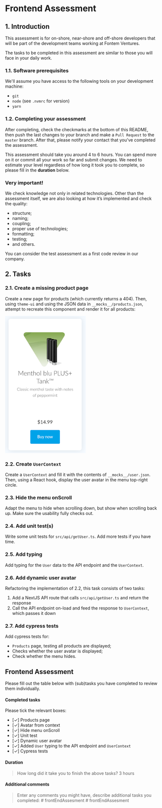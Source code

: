 # Frontend Assessment

## 1. Introduction

This assessment is for on-shore, near-shore and off-shore developers that will be part of the development teams working at Fontem Ventures.

The tasks to be completed in this assessment are similar to those you will face in your daily work.

### 1.1. Software prerequisites

We'll assume you have access to the following tools on your development machine:

- `git`
- `node` (see `.nvmrc` for version)
- `yarn`

### 1.2. Completing your assessment

After completing, check the checkmarks at the bottom of this README, then push the last changes to your branch and make a `Pull Request` to the `master` branch. After that, please notify your contact that you've completed the assessment.

This assessment should take you around 4 to 6 hours. You can spend more on it or commit all your work so far and submit changes. We need to estimate your level regardless of how long it took you to complete, so please fill in the **duration** below.

### Very important!

We check knowledge not only in related technologies. Other than the assessment itself, we are also looking at how it’s implemented and check the quality:

- structure;
- naming;
- coupling;
- proper use of technologies;
- formatting;
- testing;
- and others.

You can consider the test assessment as a first code review in our company.

## 2. Tasks

### 2.1. Create a missing product page

Create a new page for products (which currently returns a 404). Then, using `theme-ui` and using the JSON data in `__mocks__/products.json`, attempt to recreate this component and render it for all products:

![img](public/mentholBluPlusTank.png)

### 2.2. Create `UserContext`

Create a `UserContext` and fill it with the contents of `__mocks__/user.json`. Then, using a React hook, display the user avatar in the menu top-right circle.

### 2.3. Hide the menu onScroll

Adapt the menu to hide when scrolling down, but show when scrolling back up. Make sure the usability fully checks out.

### 2.4. Add unit test(s)

Write some unit tests for `src/api/getUser.ts`. Add more tests if you have time.

### 2.5. Add typing

Add typing for the `User` data to the API endpoint and the `UserContext`.

### 2.6. Add dynamic user avatar

Refactoring the implementation of 2.2, this task consists of two tasks:

1. Add a NextJS API route that calls `src/api/getUser.ts` and return the response
2. Call the API endpoint on-load and feed the response to `UserContext`, which passes it down

### 2.7. Add cypress tests

Add cypress tests for:

- `Products` page, testing all products are displayed;
- Checks whether the user avatar is displayed;
- Check whether the menu hides.

## Frontend Assessment

Please fill out the table below with (sub)tasks you have completed to review them individually.

#### Completed tasks

Please tick the relevant boxes:

- [✓] Products page
- [✓] Avatar from context
- [✓] Hide menu onScroll
- [✓] Unit test
- [✓] Dynamic user avatar
- [✓] Added `User` typing to the API endpoint and `UserContext`
- [✓] Cypress tests

#### Duration

> How long did it take you to finish the above tasks?
3 hours 
#### Additional comments

> Enter any comments you might have, describe additional tasks you completed:
#   f r o n t E n d A s s e s m e n t 
 
 #   f r o n t E n d A s s e s m e n t 
 
 
